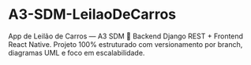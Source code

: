 # A3-SDM-LeilaoDeCarros
App de Leilão de Carros — A3 SDM 🚗 Backend Django REST + Frontend React Native. Projeto 100% estruturado com versionamento por branch, diagramas UML e foco em escalabilidade.
